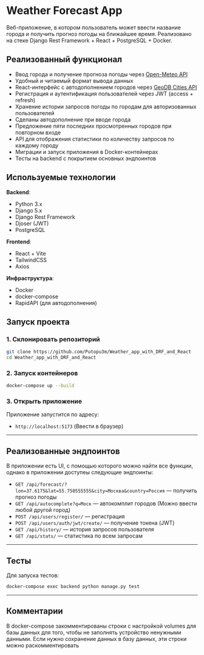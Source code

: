 # Weather Forecast App

Веб-приложение, в котором пользователь может ввести название города и получить прогноз погоды на ближайшее время. Реализовано на стеке Django Rest Framework + React + PostgreSQL + Docker.

## Реализованный функционал

- Ввод города и получение прогноза погоды через [Open-Meteo API](https://open-meteo.com)
- Удобный и читаемый формат вывода данных
- React-интерфейс с автодополнением городов через [GeoDB Cities API](https://rapidapi.com/wirefreethought/api/geodb-cities/)
- Регистрация и аутентификация пользователей через JWT (access + refresh)
- Хранение истории запросов погоды по городам для авторизованных пользователей
- Сделаны автодополнение при вводе города
- Предложение пяти последних просмотренных городов при повторном входе
- API для отображения статистики по количеству запросов по каждому городу
- Миграции и запуск приложения в Docker-контейнерах
- Тесты на backend с покрытием основных эндпоинтов

## Используемые технологии

**Backend**:
- Python 3.x
- Django 5.x
- Django Rest Framework
- Djoser (JWT)
- PostgreSQL

**Frontend**:
- React + Vite
- TailwindCSS
- Axios

**Инфраструктура**:
- Docker
- docker-compose
- RapidAPI (для автодополнения)

## Запуск проекта

### 1. Склонировать репозиторий
```bash
git clone https://github.com/Putopu3m/Weather_app_with_DRF_and_React
cd Weather_app_with_DRF_and_React
````

### 2. Запуск контейнеров

```bash
docker-compose up --build
```

### 3. Открыть приложение
Приложение запустится по адресу:
* `http://localhost:5173` (Ввести в браузер)

---

## Реализованные эндпоинтов
В приложении есть UI, с помощью которого можно найти все функции, однако в приложении доступеы следующие эндпоинты:

* `GET /api/forecast/?lon=37.6175&lat=55.750555555&city=Москва&country=Россия` — получить прогноз погоды 
* `GET /api/autocomplete?q=Моск` — автокомплит городов (Можно ввести любой другой город)
* `POST /api/users/register/` — регистрация
* `POST /api/users/auth/jwt/create/` — получение токена (JWT)
* `GET /api/history/` — история запросов пользователя
* `GET /api/stats/` — статистика по всем запросам

---

## Тесты

Для запуска тестов:

```bash
docker-compose exec backend python manage.py test
```

---

## Комментарии

В docker-compose закомментированы строки с настройкой volumes для базы данных для того, чтобы не заполнять устройство ненужными данными. Если нужно сохранение данных в базу данных, эти строки можно раскомментировать